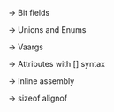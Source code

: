 -> Bit fields

-> Unions and Enums

-> Vaargs

-> Attributes with [] syntax

-> Inline assembly

-> sizeof alignof